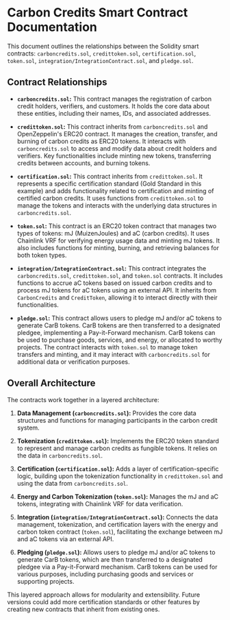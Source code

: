 # Carbon Credits Smart Contract Documentation

This document outlines the relationships between the Solidity smart contracts: `carboncredits.sol`, `credittoken.sol`, `certification.sol`, `token.sol`, `integration/IntegrationContract.sol`, and `pledge.sol`.

## Contract Relationships

* **`carboncredits.sol`:** This contract manages the registration of carbon credit holders, verifiers, and customers. It holds the core data about these entities, including their names, IDs, and associated addresses.

* **`credittoken.sol`:** This contract inherits from `carboncredits.sol` and OpenZeppelin's ERC20 contract. It manages the creation, transfer, and burning of carbon credits as ERC20 tokens. It interacts with `carboncredits.sol` to access and modify data about credit holders and verifiers. Key functionalities include minting new tokens, transferring credits between accounts, and burning tokens.

* **`certification.sol`:** This contract inherits from `credittoken.sol`. It represents a specific certification standard (Gold Standard in this example) and adds functionality related to certification and minting of certified carbon credits. It uses functions from `credittoken.sol` to manage the tokens and interacts with the underlying data structures in `carboncredits.sol`.

* **`token.sol`:** This contract is an ERC20 token contract that manages two types of tokens: mJ (MuizenJoules) and aC (carbon credits). It uses Chainlink VRF for verifying energy usage data and minting mJ tokens.  It also includes functions for minting, burning, and retrieving balances for both token types.

* **`integration/IntegrationContract.sol`:** This contract integrates the `carboncredits.sol`, `credittoken.sol`, and `token.sol` contracts. It includes functions to accrue aC tokens based on issued carbon credits and to process mJ tokens for aC tokens using an external API.  It inherits from `CarbonCredits` and `CreditToken`, allowing it to interact directly with their functionalities.

* **`pledge.sol`:** This contract allows users to pledge mJ and/or aC tokens to generate CarB tokens.  CarB tokens are then transferred to a designated pledgee, implementing a Pay-it-Forward mechanism.  CarB tokens can be used to purchase goods, services, and energy, or allocated to worthy projects. The contract interacts with `token.sol` to manage token transfers and minting, and it may interact with `carboncredits.sol` for additional data or verification purposes.


## Overall Architecture

The contracts work together in a layered architecture:

1. **Data Management (`carboncredits.sol`):** Provides the core data structures and functions for managing participants in the carbon credit system.

2. **Tokenization (`credittoken.sol`):** Implements the ERC20 token standard to represent and manage carbon credits as fungible tokens. It relies on the data in `carboncredits.sol`.

3. **Certification (`certification.sol`):** Adds a layer of certification-specific logic, building upon the tokenization functionality in `credittoken.sol` and using the data from `carboncredits.sol`.

4. **Energy and Carbon Tokenization (`token.sol`):** Manages the mJ and aC tokens, integrating with Chainlink VRF for data verification.

5. **Integration (`integration/IntegrationContract.sol`):** Connects the data management, tokenization, and certification layers with the energy and carbon token contract (`token.sol`), facilitating the exchange between mJ and aC tokens via an external API.

6. **Pledging (`pledge.sol`):** Allows users to pledge mJ and/or aC tokens to generate CarB tokens, which are then transferred to a designated pledgee via a Pay-it-Forward mechanism. CarB tokens can be used for various purposes, including purchasing goods and services or supporting projects.


This layered approach allows for modularity and extensibility. Future versions could add more certification standards or other features by creating new contracts that inherit from existing ones.
